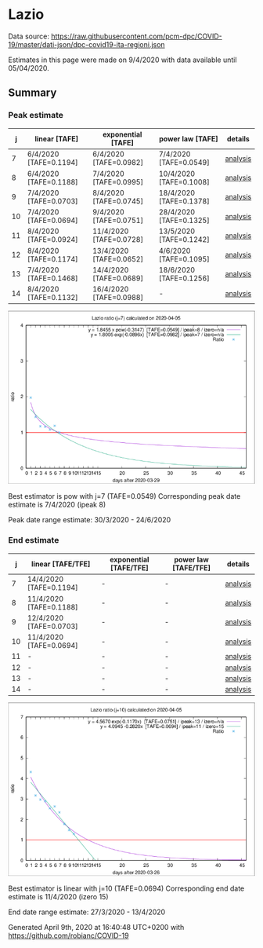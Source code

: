 # Lazio


Data source: https://raw.githubusercontent.com/pcm-dpc/COVID-19/master/dati-json/dpc-covid19-ita-regioni.json

Estimates in this page were made on 9/4/2020 with data available until 05/04/2020.


## Summary 

### Peak estimate 
|j|linear [TAFE]|exponential [TAFE]|power law [TAFE]|details|
|---|----|-----------|---------|-------|
|7|6/4/2020 [TAFE=0.1194]|6/4/2020 [TAFE=0.0982]|7/4/2020 [TAFE=0.0549]|[analysis](COVID-19_lazio_j7_2020-04-05.md)|
|8|6/4/2020 [TAFE=0.1188]|7/4/2020 [TAFE=0.0995]|10/4/2020 [TAFE=0.1008]|[analysis](COVID-19_lazio_j8_2020-04-05.md)|
|9|7/4/2020 [TAFE=0.0703]|8/4/2020 [TAFE=0.0745]|18/4/2020 [TAFE=0.1378]|[analysis](COVID-19_lazio_j9_2020-04-05.md)|
|10|7/4/2020 [TAFE=0.0694]|9/4/2020 [TAFE=0.0751]|28/4/2020 [TAFE=0.1325]|[analysis](COVID-19_lazio_j10_2020-04-05.md)|
|11|8/4/2020 [TAFE=0.0924]|11/4/2020 [TAFE=0.0728]|13/5/2020 [TAFE=0.1242]|[analysis](COVID-19_lazio_j11_2020-04-05.md)|
|12|8/4/2020 [TAFE=0.1174]|13/4/2020 [TAFE=0.0652]|4/6/2020 [TAFE=0.1095]|[analysis](COVID-19_lazio_j12_2020-04-05.md)|
|13|7/4/2020 [TAFE=0.1468]|14/4/2020 [TAFE=0.0689]|18/6/2020 [TAFE=0.1256]|[analysis](COVID-19_lazio_j13_2020-04-05.md)|
|14|8/4/2020 [TAFE=0.1132]|16/4/2020 [TAFE=0.0988]|-|[analysis](COVID-19_lazio_j14_2020-04-05.md)|

![best peak estimate](COVID-19_lazio_j7_2020-04-05.png)

Best estimator is pow with j=7 (TAFE=0.0549)
Corresponding peak date estimate is 7/4/2020 (ipeak 8)


Peak date range estimate: 30/3/2020 - 24/6/2020

### End estimate 
|j|linear [TAFE/TFE]|exponential [TAFE/TFE]|power law [TAFE/TFE]|details|
|---|----|-----------|---------|-------|
|7|14/4/2020 [TAFE=0.1194]|-|-|[analysis](COVID-19_lazio_j7_2020-04-05.md)|
|8|11/4/2020 [TAFE=0.1188]|-|-|[analysis](COVID-19_lazio_j8_2020-04-05.md)|
|9|12/4/2020 [TAFE=0.0703]|-|-|[analysis](COVID-19_lazio_j9_2020-04-05.md)|
|10|11/4/2020 [TAFE=0.0694]|-|-|[analysis](COVID-19_lazio_j10_2020-04-05.md)|
|11|-|-|-|[analysis](COVID-19_lazio_j11_2020-04-05.md)|
|12|-|-|-|[analysis](COVID-19_lazio_j12_2020-04-05.md)|
|13|-|-|-|[analysis](COVID-19_lazio_j13_2020-04-05.md)|
|14|-|-|-|[analysis](COVID-19_lazio_j14_2020-04-05.md)|

![best zero estimate](COVID-19_lazio_j10_2020-04-05.png)

Best estimator is linear with j=10 (TAFE=0.0694)
Corresponding end date estimate is 11/4/2020 (izero 15)


End date range estimate: 27/3/2020 - 13/4/2020

Generated April 9th, 2020 at 16:40:48 UTC+0200 with https://github.com/robianc/COVID-19
